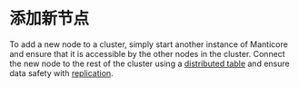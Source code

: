 # 添加新节点

To add a new node to a cluster, simply start another instance of Manticore and ensure that it is accessible by the other nodes in the cluster. Connect the new node to the rest of the cluster using a [distributed table](../Creating_a_table/Creating_a_distributed_table/Creating_a_distributed_table.md) and ensure data safety with [replication](../Creating_a_cluster/Setting_up_replication/Setting_up_replication.md).

<!-- proofread -->